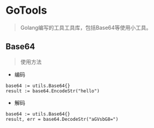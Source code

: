 # GoTools
> Golang编写的工具工具库，包括Base64等使用小工具。
## Base64
> 使用方法
- 编码<br>
```azure
base64 := utils.Base64{}
result := base64.EncodeStr("hello")
```
- 解码<br>
```azure
base64 := utils.Base64{}
result, err = base64.DecodeStr("aGVsbG8=")
```
